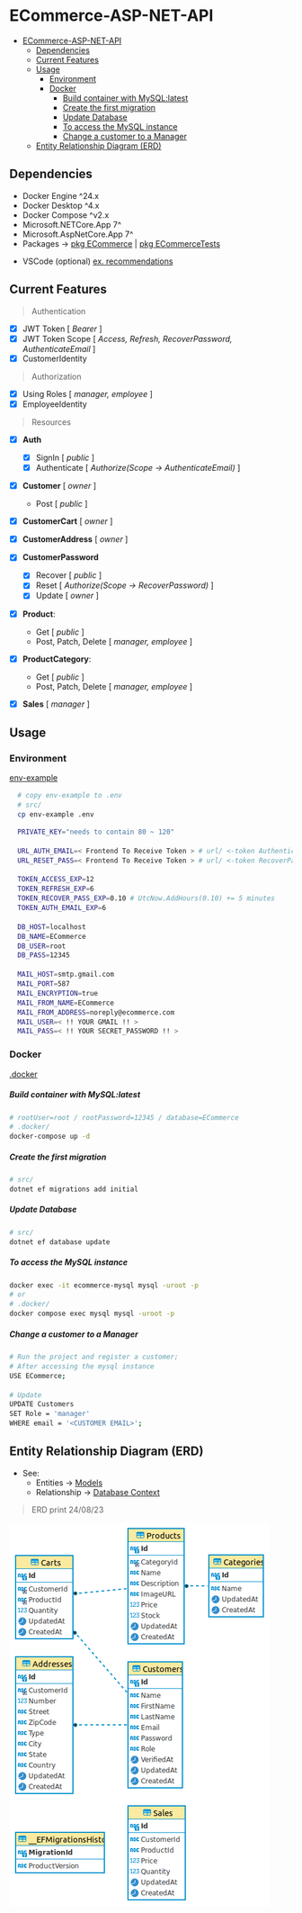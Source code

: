 # ECommerce-ASP-NET-API

- [ECommerce-ASP-NET-API](#ecommerce-asp-net-api)
  - [Dependencies](#dependencies)
  - [Current Features](#current-features)
  - [Usage](#usage)
    - [Environment](#environment)
    - [Docker](#docker)
        - [Build container with MySQL:latest](#build-container-with-mysqllatest)
        - [Create the first migration](#create-the-first-migration)
        - [Update Database](#update-database)
        - [To access the MySQL instance](#to-access-the-mysql-instance)
        - [Change a customer to a Manager](#change-a-customer-to-a-manager)
  - [Entity Relationship Diagram (ERD)](#entity-relationship-diagram-erd)


## Dependencies
+ Docker Engine ^24.x
+ Docker Desktop ^4.x
+ Docker Compose  ^v2.x
+ Microsoft.NETCore.App 7^
+ Microsoft.AspNetCore.App 7^
+ Packages -> [pkg ECommerce](../src/ECommerce.csproj) | [pkg ECommerceTests](../tests/ECommerceTests.csproj)
- VSCode (optional) [ex. recommendations](../.vscode/extensions.json)

## Current Features

> Authentication
- [x] JWT Token [ *Bearer* ]
- [x] JWT Token Scope [ *Access, Refresh, RecoverPassword, AuthenticateEmail* ]
- [x] CustomerIdentity

> Authorization
- [x] Using Roles [ *manager, employee* ]
- [x] EmployeeIdentity

> Resources
- [x] **Auth**
  - [x] SignIn [ *public* ]
  - [x] Authenticate [ *Authorize(Scope -> AuthenticateEmail)* ]
- [x] **Customer** [ *owner* ]
  - Post [ *public* ]  
- [x] **CustomerCart** [ *owner* ]
- [x] **CustomerAddress** [ *owner* ]
- [x] **CustomerPassword**
  - [x] Recover [ *public* ]
  - [x] Reset [ *Authorize(Scope -> RecoverPassword)* ]
  - [x] Update [ *owner* ]
- [x] **Product**:
  - Get [ *public* ]
  - Post, Patch, Delete [ *manager, employee* ]
- [x] **ProductCategory**:
  - Get [ *public* ]
  - Post, Patch, Delete [ *manager, employee* ]
- [x] **Sales** [ *manager* ]



## Usage

### Environment

[env-example](../src/env-example)

```sh
  # copy env-example to .env
  # src/
  cp env-example .env
```

```sh
  PRIVATE_KEY="needs to contain 80 ~ 120"
  
  URL_AUTH_EMAIL=< Frontend To Receive Token > # url/ <-token AuthenticateEmail
  URL_RESET_PASS=< Frontend To Receive Token > # url/ <-token RecoverPassword

  TOKEN_ACCESS_EXP=12
  TOKEN_REFRESH_EXP=6
  TOKEN_RECOVER_PASS_EXP=0.10 # UtcNow.AddHours(0.10) += 5 minutes
  TOKEN_AUTH_EMAIL_EXP=6

  DB_HOST=localhost
  DB_NAME=ECommerce
  DB_USER=root
  DB_PASS=12345

  MAIL_HOST=smtp.gmail.com
  MAIL_PORT=587
  MAIL_ENCRYPTION=true
  MAIL_FROM_NAME=ECommerce
  MAIL_FROM_ADDRESS=noreply@ecommerce.com
  MAIL_USER=< !! YOUR GMAIL !! >
  MAIL_PASS=< !! YOUR SECRET_PASSWORD !! >
```

### Docker

[.docker](../.docker/docker-compose.yml)

##### Build container with MySQL:latest
  ```sh
  # rootUser=root / rootPassword=12345 / database=ECommerce
  # .docker/
  docker-compose up -d
  ```

##### Create the first migration
  ```sh
  # src/
  dotnet ef migrations add initial
  ```

##### Update Database
  ```sh
  # src/
  dotnet ef database update
  ```

##### To access the MySQL instance
  ```sh
  docker exec -it ecommerce-mysql mysql -uroot -p
  # or
  # .docker/
  docker compose exec mysql mysql -uroot -p
  ```

##### Change a customer to a Manager
  ```sh
  # Run the project and register a customer;
  # After accessing the mysql instance
  USE ECommerce;
  
  # Update
  UPDATE Customers
  SET Role = 'manager'
  WHERE email = '<CUSTOMER EMAIL>';
  ```

## Entity Relationship Diagram (ERD)

- See:
  - Entities -> [Models](../src/Models)
  - Relationship -> [Database Context](../src/Context/DatabaseContext.cs)
> ERD print 24/08/23

![ERD](ERD-ECommerce.png)